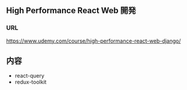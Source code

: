## High Performance React Web 開発

### URL
https://www.udemy.com/course/high-performance-react-web-django/

## 内容
- react-query
- redux-toolkit
